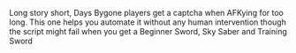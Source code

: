 Long story short, Days Bygone players get a captcha when AFKying for too long. This one helps you automate it without any human intervention though the script might fail when you get a Beginner Sword, Sky Saber and Training Sword
